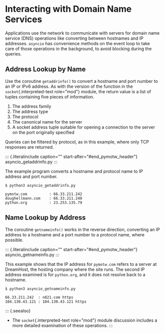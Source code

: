 # Interacting with Domain Name Services

Applications use the network to communicate with servers for domain name service (DNS) operations like converting between hostnames and IP addresses. `asyncio` has convenience methods on the event loop to take care of those operations in the background, to avoid blocking during the queries.

## Address Lookup by Name

Use the coroutine `getaddrinfo()` to convert a hostname and port number to an IP or IPv6 address. As with the version of the function in the `socket`{.interpreted-text role="mod"} module, the return value is a list of tuples containing five pieces of information.

1.  The address family
2.  The address type
3.  The protocol
4.  The canonical name for the server
5.  A socket address tuple suitable for opening a connection to the server on the port originally specified

Queries can be filtered by protocol, as in this example, where only TCP responses are returned.

::: {.literalinclude caption="" start-after="#end_pymotw_header"} asyncio_getaddrinfo.py :::

The example program converts a hostname and protocol name to IP address and port number.

```{.sourceCode .none}
$ python3 asyncio_getaddrinfo.py

pymotw.com          : 66.33.211.242
doughellmann.com    : 66.33.211.240
python.org          : 23.253.135.79
```

## Name Lookup by Address

The coroutine `getnameinfo()` works in the reverse direction, converting an IP address to a hostname and a port number to a protocol name, where possible.

::: {.literalinclude caption="" start-after="#end_pymotw_header"} asyncio_getnameinfo.py :::

This example shows that the IP address for `pymotw.com` refers to a server at DreamHost, the hosting company where the site runs. The second IP address examined is for `python.org`, and it does not resolve back to a hostname.

```{.sourceCode .none}
$ python3 asyncio_getnameinfo.py

66.33.211.242  : n821.com https
104.130.43.121 : 104.130.43.121 https
```

::: {.seealso}

- The `socket`{.interpreted-text role="mod"} module discussion includes a more detailed examination of these operations. :::

